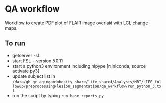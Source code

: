 # QA workflow

Workflow to create PDF plot of FLAIR image overlaid with LCL change maps.

## To run
- getserver -sL
- start FSL --version 5.0.11
- start a python3 environment including nipype [miniconda, source activate py3]
- update subject list in `/data/gh_gr_agingandobesity_share/life_shared/Analysis/MRI/LIFE_followup/preprocessing/lesion_segmentation/qa_workflow/run_python_3.txt`
- run the script by typing `run base_reports.py`
